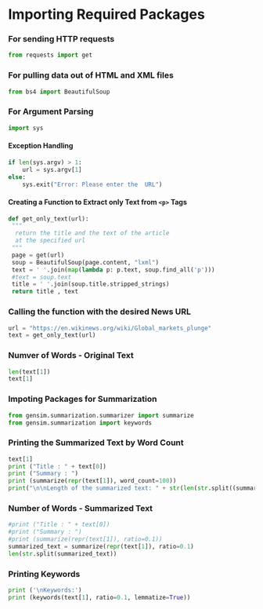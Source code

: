 # Importing Required Packages
### For sending HTTP requests
````python
from requests import get
````
### For pulling data out of HTML and XML files
````python
from bs4 import BeautifulSoup
````
### For Argument Parsing
````python
import sys
````

#### Exception Handling
````python
if len(sys.argv) > 1:
    url = sys.argv[1]
else:
    sys.exit("Error: Please enter the  URL")
 ````


#### Creating a Function to Extract only Text from `<p>` Tags
````python
def get_only_text(url):
 """ 
  return the title and the text of the article
  at the specified url
 """
 page = get(url)
 soup = BeautifulSoup(page.content, "lxml")
 text = ' '.join(map(lambda p: p.text, soup.find_all('p')))
 #text = soup.text
 title = ' '.join(soup.title.stripped_strings)
 return title , text   
 ````
### Calling the function with the desired News URL
````python
url = "https://en.wikinews.org/wiki/Global_markets_plunge"
text = get_only_text(url)
````
### Numver of Words - Original Text
````python
len(text[1])
text[1]
````
### Impoting Packages for Summarization

```` python
from gensim.summarization.summarizer import summarize
from gensim.summarization import keywords
````

### Printing the Summarized Text by Word Count
````python
text[1]
print ("Title : " + text[0])
print ("Summary : ")
print (summarize(repr(text[1]), word_count=100))
print("\n\nLength of the summarized text: " + str(len(str.split((summarize(repr(text[1]), word_count=100))))))
````

### Number of Words - Summarized Text
````python
#print ("Title : " + text[0])
#print ("Summary : ")
#print (summarize(repr(text[1]), ratio=0.1))
summarized_text = summarize(repr(text[1]), ratio=0.1)
len(str.split(summarized_text))
````
### Printing Keywords
````python
print ('\nKeywords:')
print (keywords(text[1], ratio=0.1, lemmatize=True))
````

